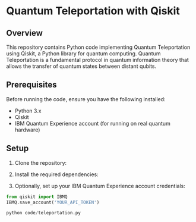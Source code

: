 # Quantum Teleportation with Qiskit

## Overview

This repository contains Python code implementing Quantum Teleportation using Qiskit, a Python library for quantum computing. Quantum Teleportation is a fundamental protocol in quantum information theory that allows the transfer of quantum states between distant qubits.

## Prerequisites

Before running the code, ensure you have the following installed:

- Python 3.x
- Qiskit
- IBM Quantum Experience account (for running on real quantum hardware)

## Setup

1. Clone the repository:

2. Install the required dependencies:

   
3. Optionally, set up your IBM Quantum Experience account credentials:

```python
from qiskit import IBMQ
IBMQ.save_account('YOUR_API_TOKEN')

python code/teleportation.py
```

